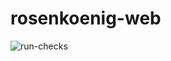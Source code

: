 # rosenkoenig-web

![run-checks](https://github.com/kjirou/rosenkoenig-web/actions/workflows/run-checks.yml/badge.svg)
